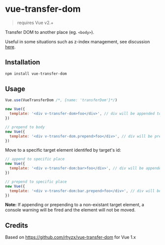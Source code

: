# vue-transfer-dom
> requires Vue v2.+

Transfer DOM to another place (eg. `<body>`).

Useful in some situations such as z-index management, see discussion [here](https://github.com/vuejs/vue/issues/2130).

## Installation
```sh
npm install vue-transfer-dom
```

## Usage

```js
Vue.use(VueTransferDom /*, {name: 'transferDom'}*/)

new Vue({
  template: '<div v-transfer-dom>foo</div>', // div will be appended to body(default)
})

// prepend to body
new Vue({
  template: '<div v-transfer-dom.prepend>foo</div>', // div will be prepended to body(default)
})
```

Move to a specific target element identifed by target's id:
```js
// append to specific place
new Vue({
  template: '<div v-transfer-dom:bar>foo</div>', // div will be appended to #bar(document.getElementById)
})

// prepend to specific place
new Vue({
  template: '<div v-transfer-dom:bar.prepend>foo</div>', // div will be prepended to #bar(document.getElementById)
})
```

**Note:** If appending or prepending to a non-existant target element, a console warning 
will be fired and the element will not be moved.

## Credits
Based on https://github.com/rhyzx/vue-transfer-dom for Vue 1.x

